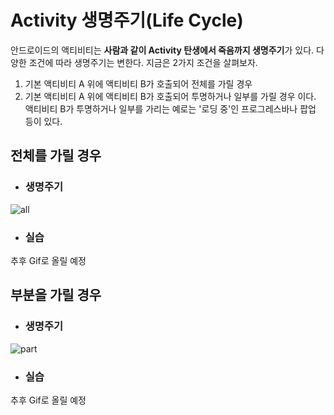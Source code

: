# Activity 생명주기(Life Cycle)
안드로이드의 액티비티는 **사람과 같이 Activity 탄생에서 죽음까지 생명주기**가 있다. 다양한 조건에 따라 생명주기는 변한다.
지금은 2가지 조건을 살펴보자.</br>
 1) 기본 액티비티 A 위에 액티비티 B가 호출되어 전체를 가릴 경우</br>
 2) 기본 액티비티 A 위에 액티비티 B가 호출되어 투명하거나 일부를 가릴 경우
이다.</br>
액티비티 B가 투명하거나 일부를 가리는 예로는 '로딩 중'인 프로그레스바나 팝업 등이 있다.


## 전체를 가릴 경우
- ### 생명주기
![all](http://cfile4.uf.tistory.com/image/992CE63359C25205192B52)</br>

- ### 실습
추후 Gif로 올릴 예정

## 부분을 가릴 경우
- ### 생명주기
![part](http://cfile8.uf.tistory.com/image/99D9B83359C658F60E4956)</br>

- ### 실습
추후 Gif로 올릴 예정
